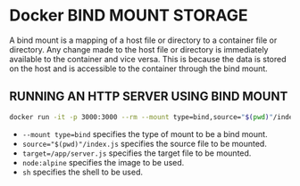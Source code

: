 # Docker BIND MOUNT STORAGE
A bind mount is a mapping of a host file or directory to a container file or directory.
Any change made to the host file or directory is immediately available to the container and vice versa. This is because the data is stored on the host and is accessible to the container through the bind mount.

## RUNNING AN HTTP SERVER USING BIND MOUNT
```bash
docker run -it -p 3000:3000 --rm --mount type=bind,source="$(pwd)"/index.js,target=/app/server.js node:alpine sh
```
- `--mount type=bind` specifies the type of mount to be a bind mount.
- `source="$(pwd)"/index.js` specifies the source file to be mounted.
- `target=/app/server.js` specifies the target file to be mounted.
- `node:alpine` specifies the image to be used.
- `sh` specifies the shell to be used.